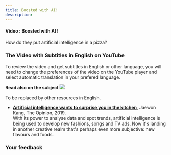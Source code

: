 ```yaml
---
title: Boosted with AI!
description:
---
```


#### Video : Boosted with AI !

How do they put artificial intelligence in a pizza?

### The Video with Subtitles in English on YouTube

To review the video and get subtitles in English or other language, you will need to change the preferences of the video on the YouTube player and select automatic translation in your prefered language.

 **Read also on the subject ![](/static/arrow-down-circle.svg)**

To be replaced by other resources in English.

*   **[Artificial intelligence wants to surprise you in the kitchen](
    https://www.lopinion.fr/edition/wsj/l-intelligence-artificielle-veut-vous-surprendre-en-cuisine-200135
    )**, Jaewon Kang, The Opinion, 2019.  
    With its power to analyse data and spot trends, artificial intelligence is being used to develop new fashions, songs and TV ads. Now it's landing in another creative realm that's perhaps even more subjective: new flavours and foods.

### Your feedback
